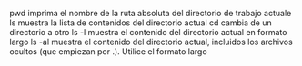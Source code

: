 pwd imprima el nombre de la ruta absoluta del directorio de trabajo actuale
ls muestra la lista de contenidos del directorio actual
cd cambia de un directorio a otro
ls -l muestra el contenido del directorio actual en formato largo
ls -al muestra el contenido del directorio actual, incluidos los archivos ocultos (que empiezan por .). Utilice el formato largo
